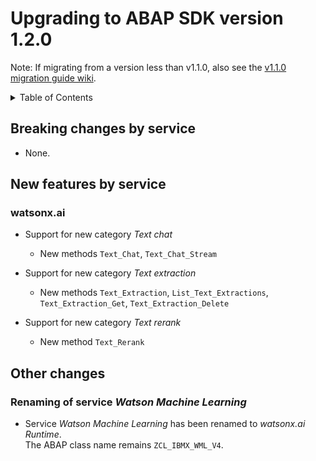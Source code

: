 # Upgrading to ABAP SDK version 1.2.0

Note: If migrating from a version less than v1.1.0, also see the
[v1.1.0 migration guide wiki](https://github.com/IBM/abap-sdk-btp-x/blob/main/MIGRATION-V1.1.0.md).

<details>
  <summary>Table of Contents</summary>

- [Breaking changes by service](#breaking-changes-by-service)
- [New features by service](#new-features-by-service)
  - [watsonx.ai](#watsonxai)
- [Other changes](#other-changes)
  - [Renaming of service _Watson Machine Learning_](#renaming-of-service-watson-machine-learning)
</details>

## Breaking changes by service

- None.

## New features by service

### watsonx.ai

 - Support for new category *Text chat*
   - New methods `Text_Chat`, `Text_Chat_Stream`
     
 - Support for new category *Text extraction*
   - New methods `Text_Extraction`, `List_Text_Extractions`, `Text_Extraction_Get`, `Text_Extraction_Delete`
     
 - Support for new category *Text rerank*
   - New method `Text_Rerank`

## Other changes

### Renaming of service _Watson Machine Learning_

 - Service _Watson Machine Learning_ has been renamed to _watsonx.ai Runtime_.  
   The ABAP class name remains `ZCL_IBMX_WML_V4`.
